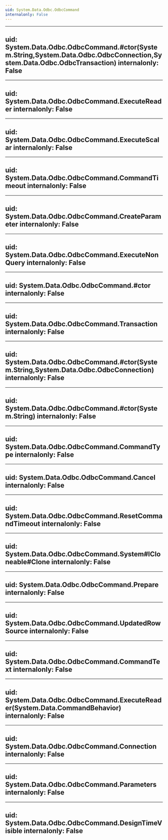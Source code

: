 ```yaml
---
uid: System.Data.Odbc.OdbcCommand
internalonly: False
---
```


---
uid: System.Data.Odbc.OdbcCommand.#ctor(System.String,System.Data.Odbc.OdbcConnection,System.Data.Odbc.OdbcTransaction)
internalonly: False
---

---
uid: System.Data.Odbc.OdbcCommand.ExecuteReader
internalonly: False
---

---
uid: System.Data.Odbc.OdbcCommand.ExecuteScalar
internalonly: False
---

---
uid: System.Data.Odbc.OdbcCommand.CommandTimeout
internalonly: False
---

---
uid: System.Data.Odbc.OdbcCommand.CreateParameter
internalonly: False
---

---
uid: System.Data.Odbc.OdbcCommand.ExecuteNonQuery
internalonly: False
---

---
uid: System.Data.Odbc.OdbcCommand.#ctor
internalonly: False
---

---
uid: System.Data.Odbc.OdbcCommand.Transaction
internalonly: False
---

---
uid: System.Data.Odbc.OdbcCommand.#ctor(System.String,System.Data.Odbc.OdbcConnection)
internalonly: False
---

---
uid: System.Data.Odbc.OdbcCommand.#ctor(System.String)
internalonly: False
---

---
uid: System.Data.Odbc.OdbcCommand.CommandType
internalonly: False
---

---
uid: System.Data.Odbc.OdbcCommand.Cancel
internalonly: False
---

---
uid: System.Data.Odbc.OdbcCommand.ResetCommandTimeout
internalonly: False
---

---
uid: System.Data.Odbc.OdbcCommand.System#ICloneable#Clone
internalonly: False
---

---
uid: System.Data.Odbc.OdbcCommand.Prepare
internalonly: False
---

---
uid: System.Data.Odbc.OdbcCommand.UpdatedRowSource
internalonly: False
---

---
uid: System.Data.Odbc.OdbcCommand.CommandText
internalonly: False
---

---
uid: System.Data.Odbc.OdbcCommand.ExecuteReader(System.Data.CommandBehavior)
internalonly: False
---

---
uid: System.Data.Odbc.OdbcCommand.Connection
internalonly: False
---

---
uid: System.Data.Odbc.OdbcCommand.Parameters
internalonly: False
---

---
uid: System.Data.Odbc.OdbcCommand.DesignTimeVisible
internalonly: False
---
